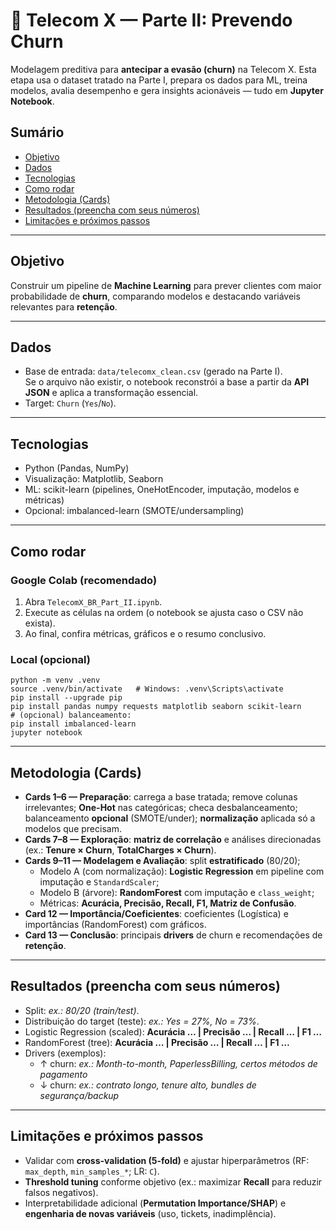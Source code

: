 # 🤖 Telecom X — Parte II: Prevendo Churn

Modelagem preditiva para **antecipar a evasão (churn)** na Telecom X. Esta etapa usa o dataset tratado na Parte I, prepara os dados para ML, treina modelos, avalia desempenho e gera insights acionáveis — tudo em **Jupyter Notebook**.

## Sumário
- [Objetivo](#objetivo)
- [Dados](#dados)
- [Tecnologias](#tecnologias)
- [Como rodar](#como-rodar)
- [Metodologia (Cards)](#metodologia-cards)
- [Resultados (preencha com seus números)](#resultados-preencha-com-seus-números)
- [Limitações e próximos passos](#limitações-e-próximos-passos)

---

## Objetivo
Construir um pipeline de **Machine Learning** para prever clientes com maior probabilidade de **churn**, comparando modelos e destacando variáveis relevantes para **retenção**.

---

## Dados
- Base de entrada: `data/telecomx_clean.csv` (gerado na Parte I).  
  Se o arquivo não existir, o notebook reconstrói a base a partir da **API JSON** e aplica a transformação essencial.
- Target: `Churn` (`Yes`/`No`).

---

## Tecnologias
- Python (Pandas, NumPy)
- Visualização: Matplotlib, Seaborn
- ML: scikit-learn (pipelines, OneHotEncoder, imputação, modelos e métricas)
- Opcional: imbalanced-learn (SMOTE/undersampling)

---

## Como rodar

### Google Colab (recomendado)
1. Abra `TelecomX_BR_Part_II.ipynb`.
2. Execute as células na ordem (o notebook se ajusta caso o CSV não exista).
3. Ao final, confira métricas, gráficos e o resumo conclusivo.

### Local (opcional)
    python -m venv .venv
    source .venv/bin/activate   # Windows: .venv\Scripts\activate
    pip install --upgrade pip
    pip install pandas numpy requests matplotlib seaborn scikit-learn
    # (opcional) balanceamento:
    pip install imbalanced-learn
    jupyter notebook

---

## Metodologia (Cards)
- **Cards 1–6 — Preparação**: carrega a base tratada; remove colunas irrelevantes; **One-Hot** nas categóricas; checa desbalanceamento; balanceamento **opcional** (SMOTE/under); **normalização** aplicada só a modelos que precisam.
- **Cards 7–8 — Exploração**: **matriz de correlação** e análises direcionadas (ex.: **Tenure × Churn**, **TotalCharges × Churn**).
- **Cards 9–11 — Modelagem e Avaliação**: split **estratificado** (80/20);  
  - Modelo A (com normalização): **Logistic Regression** em pipeline com imputação e `StandardScaler`;  
  - Modelo B (árvore): **RandomForest** com imputação e `class_weight`;  
  - Métricas: **Acurácia, Precisão, Recall, F1, Matriz de Confusão**.
- **Card 12 — Importância/Coeficientes**: coeficientes (Logística) e importâncias (RandomForest) com gráficos.
- **Card 13 — Conclusão**: principais **drivers** de churn e recomendações de **retenção**.

---

## Resultados (preencha com seus números)
- Split: _ex.: 80/20 (train/test)_.  
- Distribuição do target (teste): _ex.: Yes = 27%, No = 73%_.  
- Logistic Regression (scaled): **Acurácia … | Precisão … | Recall … | F1 …**  
- RandomForest (tree): **Acurácia … | Precisão … | Recall … | F1 …**  
- Drivers (exemplos):  
  - ↑ churn: _ex.: Month-to-month, PaperlessBilling, certos métodos de pagamento_  
  - ↓ churn: _ex.: contrato longo, tenure alto, bundles de segurança/backup_

---

## Limitações e próximos passos
- Validar com **cross-validation (5-fold)** e ajustar hiperparâmetros (RF: `max_depth`, `min_samples_*`; LR: `C`).  
- **Threshold tuning** conforme objetivo (ex.: maximizar **Recall** para reduzir falsos negativos).  
- Interpretabilidade adicional (**Permutation Importance/SHAP**) e **engenharia de novas variáveis** (uso, tickets, inadimplência).
